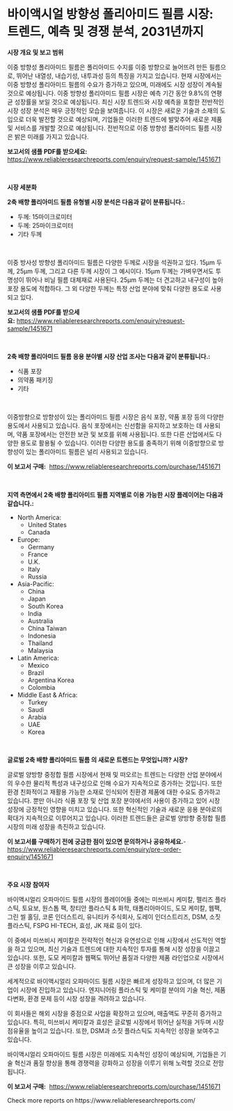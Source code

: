 <p><h1>바이액시얼 방향성 폴리아미드 필름 시장: 트렌드, 예측 및 경쟁 분석, 2031년까지</h1></p><p><strong>시장 개요 및 보고 범위</strong></p>
<p><p>이중 방향성 폴리아미드 필름은 폴리아미드 수지를 이중 방향으로 늘어뜨려 만든 필름으로, 뛰어난 내열성, 내습기성, 내투과성 등의 특징을 가지고 있습니다. 현재 시장에서는 이중 방향성 폴리아미드 필름의 수요가 증가하고 있으며, 미래에도 시장 성장이 계속될 것으로 예상됩니다. 이중 방향성 폴리아미드 필름 시장은 예측 기간 동안 9.8%의 연평균 성장률을 보일 것으로 예상됩니다. 최신 시장 트렌드와 시장 예측을 포함한 전반적인 시장 성장 분석은 매우 긍정적인 모습을 보여줍니다. 이 시장은 새로운 기술과 소재의 도입으로 더욱 발전할 것으로 예상되며, 기업들은 이러한 트렌드에 발맞추어 새로운 제품 및 서비스를 개발할 것으로 예상됩니다. 전반적으로 이중 방향성 폴리아미드 필름 시장은 밝은 미래를 가지고 있습니다.</p></p>
<p><strong>보고서의 샘플 PDF를 받으세요:</strong> <a href="https://www.reliableresearchreports.com/enquiry/request-sample/1451671">https://www.reliableresearchreports.com/enquiry/request-sample/1451671</a></p>
<p>&nbsp;</p>
<p><strong>시장 세분화</strong></p>
<p><strong>2축 배향 폴리아미드 필름 유형별 시장 분석은 다음과 같이 분류됩니다.:</strong></p>
<p><ul><li>두께: 15마이크로미터</li><li>두께: 25마이크로미터</li><li>기타 두께</li></ul></p>
<p>&nbsp;</p>
<p><p>이중 방사성 방향성 폴리아미드 필름은 다양한 두께로 시장을 석권하고 있다. 15μm 두께, 25μm 두께, 그리고 다른 두께 시장이 그 예시이다. 15μm 두께는 가벼우면서도 투명성이 뛰어나 비닐 필름 대체재로 사용된다. 25μm 두께는 더 견고하고 내구성이 높아 포장 용도에 적합하다. 그 외 다양한 두께는 특정 산업 분야에 맞춰 다양한 용도로 사용되고 있다.</p></p>
<p><strong>보고서의 샘플 PDF를 받으세요:</strong>&nbsp;<a href="https://www.reliableresearchreports.com/enquiry/request-sample/1451671">https://www.reliableresearchreports.com/enquiry/request-sample/1451671</a></p>
<p>&nbsp;</p>
<p><strong> 2축 배향 폴리아미드 필름 응용 분야별 시장 산업 조사는 다음과 같이 분류됩니다.:</strong></p>
<p><ul><li>식품 포장</li><li>의약품 패키징</li><li>기타</li></ul></p>
<p>&nbsp;</p>
<p><p>이중방향으로 방향성이 있는 폴리아미드 필름 시장은 음식 포장, 약품 포장 등의 다양한 용도에서 사용되고 있습니다. 음식 포장에서는 신선함을 유지하고 보호하는 데 사용되며, 약품 포장에서는 안전한 보관 및 보호를 위해 사용됩니다. 또한 다른 산업에서도 다양한 용도로 활용될 수 있습니다. 이러한 다양한 용도를 충족하기 위해 이중방향으로 방향성이 있는 폴리아미드 필름은 널리 사용되고 있습니다.</p></p>
<p><strong>이 보고서 구매:</strong>&nbsp; <a href="https://www.reliableresearchreports.com/purchase/1451671">https://www.reliableresearchreports.com/purchase/1451671</a></p>
<p>&nbsp;</p>
<p><strong>지역 측면에서 2축 배향 폴리아미드 필름 지역별로 이용 가능한 시장 플레이어는 다음과 같습니다.:</strong></p>
<p><ul>
    <li>
        North America:
        <ul>
            <li>United States</li>
            <li>Canada</li>
        </ul>
    </li>
    <li>
        Europe:
        <ul>
            <li>Germany</li>
            <li>France</li>
            <li>U.K.</li>
            <li>Italy</li>
            <li>Russia</li>
        </ul>
    </li>
    <li>
        Asia-Pacific:
        <ul>
            <li>China</li>
            <li>Japan</li>
            <li>South Korea</li>
            <li>India</li>
            <li>Australia</li>
            <li>China Taiwan</li>
            <li>Indonesia</li>
            <li>Thailand</li>
            <li>Malaysia</li>
        </ul>
    </li>
    <li>
        Latin America:
        <ul>
            <li>Mexico</li>
            <li>Brazil</li>
            <li>Argentina Korea</li>
            <li>Colombia</li>
        </ul>
    </li>
    <li>
        Middle East & Africa:
        <ul>
            <li>Turkey</li>
            <li>Saudi</li>
            <li>Arabia</li>
            <li>UAE</li>
            <li>Korea</li>
        </ul>
    </li>
    </ul></p>
<p>&nbsp;</p>
<p><strong>글로벌 2축 배향 폴리아미드 필름 의 새로운 트렌드는 무엇입니까? 시장?</strong></p>
<p><p>글로벌 양방향 중정합 필름 시장에서 현재 및 떠오르는 트렌드는 다양한 산업 분야에서의 우수한 물리적 특성과 내구성으로 인해 수요가 지속적으로 증가하는 것입니다. 또한 환경 친화적이고 재활용 가능한 소재로 인식되어 친환경 제품에 대한 수요도 증가하고 있습니다. 뿐만 아니라 식품 포장 및 산업 포장 분야에서의 사용이 증가하고 있어 시장 성장에 긍정적인 영향을 미치고 있습니다. 또한 혁신적인 기술과 새로운 응용 분야로의 확대가 지속적으로 이루어지고 있습니다. 이러한 트렌드들은 글로벌 양방향 중정합 필름 시장의 미래 성장을 촉진하고 있습니다.</p></p>
<p><strong>이 보고서를 구매하기 전에 궁금한 점이 있으면 문의하거나 공유하세요.</strong>- <a href="https://www.reliableresearchreports.com/enquiry/pre-order-enquiry/1451671">https://www.reliableresearchreports.com/enquiry/pre-order-enquiry/1451671</a></p>
<p>&nbsp;</p>
<p><strong>주요 시장 참여자</strong></p>
<p><p>바이액시얼리 오파마이드 필름 시장의 플레이어들 중에는 미쓰비시 케미칼, 펠리즈 플라스틱, 토요보, 원스톱 팩, 창티안 플라스틱 & 화학, 태폴리아마이드, 도모 케미칼, 웹팩, 그린 씰 홀딩, 코론 인더스트리, 유니티카 주식회사, 도레이 인더스트리즈, DSM, 소짓 플라스틱, FSPG HI-TECH, 효성, JK 재료 등이 있다. </p><p>이 중에서 미쓰비시 케미칼은 전략적인 혁신과 유연성으로 인해 시장에서 선도적인 역할을 하고 있으며, 최신 기술과 트렌드에 대한 지속적인 투자를 통해 시장 성장을 이끌고 있습니다. 또한, 도모 케미칼과 웹팩도 뛰어난 품질과 다양한 제품 라인업으로 시장에서 큰 성장을 이루고 있습니다. </p><p>세계적으로 바이액시얼리 오파마이드 필름 시장은 빠르게 성장하고 있으며, 더 많은 기업이 시장에 진입하고 있습니다. 엔지니어링 플라스틱 및 케미컬 분야의 기술 혁신, 제품 다변화, 환경 문제 등이 시장 성장을 격려하고 있습니다. </p><p>이 회사들은 해외 시장을 중점으로 사업을 확장하고 있으며, 매출액도 꾸준히 증가하고 있습니다. 특히, 미쓰비시 케미칼과 효성은 글로벌 시장에서 뛰어난 실적을 거두며 시장 점유율을 높이고 있습니다. 또한, DSM과 소짓 플라스틱도 지속적인 성장을 보여주고 있습니다. </p><p>바이액시얼리 오파마이드 필름 시장은 미래에도 지속적인 성장이 예상되며, 기업들은 기술 혁신과 품질 향상을 통해 경쟁력을 강화하고 성장을 이루기 위해 노력할 것으로 전망됩니다.</p></p>
<p><strong>이 보고서 구매:</strong>&nbsp;&nbsp;<a href="https://www.reliableresearchreports.com/purchase/1451671">https://www.reliableresearchreports.com/purchase/1451671</a></p>
<p>Check more reports on https://www.reliableresearchreports.com/</p>
